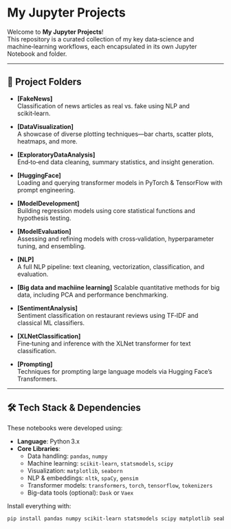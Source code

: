 # My Jupyter Projects

Welcome to **My Jupyter Projects**!  
This repository is a curated collection of my key data‑science and machine‑learning workflows, each encapsulated in its own Jupyter Notebook and folder.

---

## 📂 Project Folders

- **[FakeNews]**  
  Classification of news articles as real vs. fake using NLP and scikit‑learn.
  
- **[DataVisualization]**  
  A showcase of diverse plotting techniques—bar charts, scatter plots, heatmaps, and more.
  
- **[ExploratoryDataAnalysis]**  
  End‑to‑end data cleaning, summary statistics, and insight generation.
  
- **[HuggingFace]**  
  Loading and querying transformer models in PyTorch & TensorFlow with prompt engineering.
   
- **[ModelDevelopment]**  
  Building regression models using core statistical functions and hypothesis testing.
  
- **[ModelEvaluation]**  
  Assessing and refining models with cross‑validation, hyperparameter tuning, and ensembling.
  
- **[NLP]**  
  A full NLP pipeline: text cleaning, vectorization, classification, and evaluation.
  
- **[Big data and machiine learning]**
  Scalable quantitative methods for big data, including PCA and performance benchmarking.
  
- **[SentimentAnalysis]**  
  Sentiment classification on restaurant reviews using TF‑IDF and classical ML classifiers.
  
- **[XLNetClassification]**  
  Fine‑tuning and inference with the XLNet transformer for text classification.
  
- **[Prompting]**  
  Techniques for prompting large language models via Hugging Face’s Transformers.

---

## 🛠️ Tech Stack & Dependencies

These notebooks were developed using:

- **Language**: Python 3.x  
- **Core Libraries**:  
  - Data handling: `pandas`, `numpy`  
  - Machine learning: `scikit-learn`, `statsmodels`, `scipy`  
  - Visualization: `matplotlib`, `seaborn`  
  - NLP & embeddings: `nltk`, `spaCy`, `gensim`  
  - Transformer models: `transformers`, `torch`, `tensorflow`, `tokenizers`  
  - Big-data tools (optional): `Dask` or `Vaex`

Install everything with:

```bash
pip install pandas numpy scikit-learn statsmodels scipy matplotlib seaborn nltk spacy gensim transformers torch tensorflow tokenizers dask
